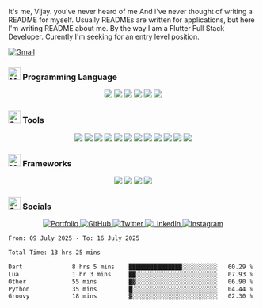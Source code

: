 It's me, Vijay. you've never heard of me And i've never thought of writing a README for myself. Usually READMEs are written for applications, but here I'm writing README about me. By the way I am a Flutter Full Stack Developer. Curently I'm seeking for an entry level position.

<a href="mailto:vijaykarthiktk@gmail.com">
    <img src="https://ziadoua.github.io/m3-Markdown-Badges/badges/Gmail/gmail2.svg" alt="Gmail">
</a>

### <img src="https://raw.githubusercontent.com/Tarikul-Islam-Anik/Animated-Fluent-Emojis/master/Emojis/People%20with%20professions/Man%20Technologist%20Light%20Skin%20Tone.png" alt="Man Technologist" width="25" height="25" /> Programming Language

<p align="center">
  <img src="https://ziadoua.github.io/m3-Markdown-Badges/badges/Python/python2.svg">
  <img src="https://ziadoua.github.io/m3-Markdown-Badges/badges/Dart/dart2.svg">
  <img src="https://ziadoua.github.io/m3-Markdown-Badges/badges/C++/c++2.svg">
  <img src="https://ziadoua.github.io/m3-Markdown-Badges/badges/Java/java2.svg">
  <img src="https://ziadoua.github.io/m3-Markdown-Badges/badges/Solidity/solidity2.svg">
  <img src="https://ziadoua.github.io/m3-Markdown-Badges/badges/TypeScript/typescript2.svg">
<p/>
    
### <img src="https://raw.githubusercontent.com/Tarikul-Islam-Anik/Animated-Fluent-Emojis/master/Emojis/Objects/Toolbox.png" alt="Speech Balloon" width="25" height="25" /> Tools

<p align="center">

  <img src="https://ziadoua.github.io/m3-Markdown-Badges/badges/VisualStudioCode/visualstudiocode2.svg">
  <img src="https://ziadoua.github.io/m3-Markdown-Badges/badges/PyCharm/pycharm2.svg">
  <img src="https://ziadoua.github.io/m3-Markdown-Badges/badges/AndroidStudio/androidstudio2.svg">
    
  <img src="https://ziadoua.github.io/m3-Markdown-Badges/badges/Supabase/supabase2.svg">
  <img src="https://ziadoua.github.io/m3-Markdown-Badges/badges/MySQL/mysql2.svg">
  <img src="https://ziadoua.github.io/m3-Markdown-Badges/badges/SQLite/sqlite2.svg">
  
  <img src="https://ziadoua.github.io/m3-Markdown-Badges/badges/Vercel/vercel2.svg">
  
  <img src="https://ziadoua.github.io/m3-Markdown-Badges/badges/Postman/postman2.svg">
  
  <img src="https://ziadoua.github.io/m3-Markdown-Badges/badges/macOS/macos2.svg">
  <img src="https://ziadoua.github.io/m3-Markdown-Badges/badges/Linux/linux2.svg">
  <img src="https://ziadoua.github.io/m3-Markdown-Badges/badges/iOS/ios2.svg">
  <img src="https://ziadoua.github.io/m3-Markdown-Badges/badges/Android/android2.svg">
<p/>
    
### <img src="https://raw.githubusercontent.com/Tarikul-Islam-Anik/Animated-Fluent-Emojis/refs/heads/master/Emojis/Objects/Hammer%20and%20Pick.png" alt="Man Technologist" width="25" height="25" /> Frameworks

<p align="center">
  <img src="https://ziadoua.github.io/m3-Markdown-Badges/badges/Flutter/flutter2.svg">
  <img src="https://ziadoua.github.io/m3-Markdown-Badges/badges/NextJS/nextjs2.svg">
  <img src="https://ziadoua.github.io/m3-Markdown-Badges/badges/Django/django2.svg">
  <img src="https://ziadoua.github.io/m3-Markdown-Badges/badges/Flask/flask2.svg">
      
<p/>

### <img src="https://raw.githubusercontent.com/Tarikul-Islam-Anik/Animated-Fluent-Emojis/master/Emojis/Smilies/Speech%20Balloon.png" alt="Speech Balloon" width="25" height="25" /> Socials

<p align="center">
   <a href="http://vijaykarthiktk.vercel.app">
    <img src="https://ziadoua.github.io/m3-Markdown-Badges/badges/MyPortfolio/myportfolio2.svg" alt="Portfolio">
  </a>
  <a href="https://github.com/vijaykarthiktk">
    <img src="https://ziadoua.github.io/m3-Markdown-Badges/badges/Github/github2.svg" alt="GitHub">
  </a>
  <a href="http://twitter.com/vijaykarthiktk">
    <img src="https://ziadoua.github.io/m3-Markdown-Badges/badges/Twitter/twitter2.svg" alt="Twitter">
  </a>
  <a href="http://linkedin.com/in/vijaykarthiktk/">
    <img src="https://ziadoua.github.io/m3-Markdown-Badges/badges/LinkedIn/linkedin2.svg" alt="LinkedIn">
  </a>
  <a href="http://instagram.com/vijaykaarthiktk/">
    <img src="https://ziadoua.github.io/m3-Markdown-Badges/badges/Instagram/instagram2.svg" alt="Instagram">
  </a>
</p>


<!--START_SECTION:waka-->

```txt
From: 09 July 2025 - To: 16 July 2025

Total Time: 13 hrs 25 mins

Dart              8 hrs 5 mins    ███████████████░░░░░░░░░░   60.29 %
Lua               1 hr 3 mins     ██░░░░░░░░░░░░░░░░░░░░░░░   07.93 %
Other             55 mins         █▓░░░░░░░░░░░░░░░░░░░░░░░   06.90 %
Python            35 mins         █░░░░░░░░░░░░░░░░░░░░░░░░   04.44 %
Groovy            18 mins         ▓░░░░░░░░░░░░░░░░░░░░░░░░   02.30 %
```

<!--END_SECTION:waka-->
